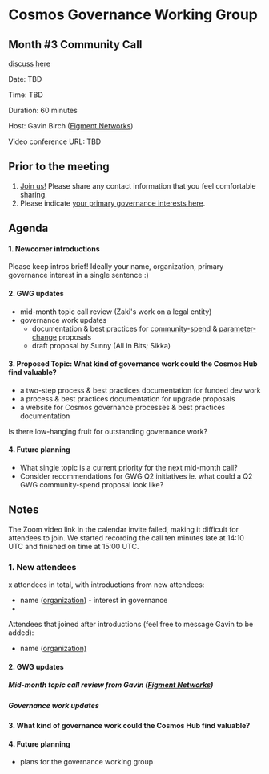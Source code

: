 # Cosmos Governance Working Group
## Month #3 Community Call
[discuss here](https://forum.cosmos.network/t/gwg-community-calls-updates/3238)

Date: TBD

Time: TBD

Duration: 60 minutes

Host: Gavin Birch ([Figment Networks](https://figment.network))

Video conference URL: TBD

## Prior to the meeting
1. [Join us!](http://bit.ly/2sukvxa) Please share any contact information that you feel comfortable sharing.
2. Please indicate [your primary governance interests here](https://docs.google.com/document/d/1jdSwln5L7KLvEkkM91GhlblniSynmAjMyAWSLONxTGQ/edit?usp=sharing).

## Agenda

#### 1. Newcomer introductions
Please keep intros brief! Ideally your name, organization, primary governance interest in a single sentence :)

#### 2. GWG updates
- mid-month topic call review (Zaki's work on a legal entity)
- governance work updates
  - documentation & best practices for [community-spend](https://github.com/gavinly/CosmosCommunitySpend) & [parameter-change](https://github.com/gavinly/CosmosParametersWiki) proposals
  - draft proposal by Sunny (All in Bits; Sikka)

#### 3. Proposed Topic: What kind of governance work could the Cosmos Hub find valuable?
- a two-step process & best practices documentation for funded dev work
- a process & best practices documentation for upgrade proposals
- a website for Cosmos governance processes & best practices documentation

Is there low-hanging fruit for outstanding governance work?

#### 4. Future planning
- What single topic is a current priority for the next mid-month call?
- Consider recommendations for GWG Q2 initiatives ie. what could a Q2 GWG community-spend proposal look like?

## Notes
The Zoom video link in the calendar invite failed, making it difficult for attendees to join. We started recording the call ten minutes late at 14:10 UTC and finished on time at 15:00 UTC.

### 1. New attendees
x attendees in total, with introductions from new attendees:
- name ([organization](https://www.google.com)) - interest in governance
- 

Attendees that joined after introductions (feel free to message Gavin to be added):
- name ([organization)](https://google.com)


#### 2. GWG updates
##### Mid-month topic call review from Gavin ([Figment Networks](https://figment.network))


##### Governance work updates


#### 3. What kind of governance work could the Cosmos Hub find valuable?


#### 4. Future planning
- plans for the governance working group
